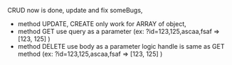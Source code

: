 CRUD now is done, update and fix someBugs,

- method UPDATE, CREATE only work for ARRAY of object,
- method GET use query as a parameter (ex: ?id=123,125,ascaa,fsaf => [123, 125] )
- method DELETE use body as a parameter logic handle is same as GET method (ex: ?id=123,125,ascaa,fsaf => [123, 125] )
